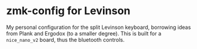 # zmk-config for Levinson

My personal configuration for the split Levinson keyboard, borrowing ideas from Plank and Ergodox (to a smaller degree). This is built for a `nice_nano_v2` board, thus the bluetooth controls.

